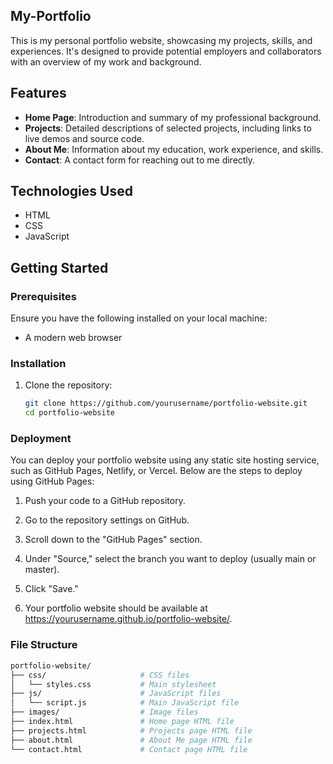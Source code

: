 ## My-Portfolio
This is my personal portfolio website, showcasing my projects, skills, and experiences. It's designed to provide potential employers and collaborators with an overview of my work and background.

## Features

- **Home Page**: Introduction and summary of my professional background.
- **Projects**: Detailed descriptions of selected projects, including links to live demos and source code.
- **About Me**: Information about my education, work experience, and skills.
- **Contact**: A contact form for reaching out to me directly.

## Technologies Used

- HTML
- CSS
- JavaScript

## Getting Started

### Prerequisites

Ensure you have the following installed on your local machine:

- A modern web browser

### Installation 

1. Clone the repository:

   ```bash
   git clone https://github.com/yourusername/portfolio-website.git
   cd portfolio-website

   
### Deployment 

  You can deploy your portfolio website using any static site hosting service, such as GitHub Pages, Netlify, or Vercel. Below are the steps to deploy using GitHub Pages:
  
  1. Push your code to a GitHub repository.
  
  2. Go to the repository settings on GitHub.
  
  3. Scroll down to the "GitHub Pages" section.
  
  4. Under "Source," select the branch you want to deploy (usually main or master).
  
  5. Click "Save."
  
  6. Your portfolio website should be available at https://yourusername.github.io/portfolio-website/.


### File Structure

  ```graphql
  portfolio-website/
  ├── css/                     # CSS files
  │   └── styles.css           # Main stylesheet
  ├── js/                      # JavaScript files
  │   └── script.js            # Main JavaScript file
  ├── images/                  # Image files
  ├── index.html               # Home page HTML file
  ├── projects.html            # Projects page HTML file
  ├── about.html               # About Me page HTML file
  └── contact.html             # Contact page HTML file
